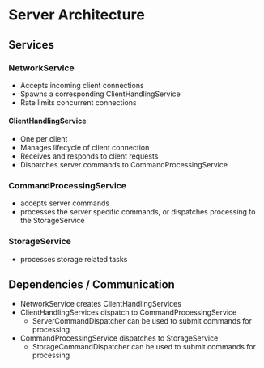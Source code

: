 # Server Architecture

## Services

### NetworkService

- Accepts incoming client connections
- Spawns a corresponding ClientHandlingService
- Rate limits concurrent connections

#### ClientHandlingService

- One per client
- Manages lifecycle of client connection
- Receives and responds to client requests
- Dispatches server commands to CommandProcessingService

### CommandProcessingService

- accepts server commands
- processes the server specific commands, or dispatches processing to the StorageService

### StorageService

- processes storage related tasks

## Dependencies / Communication

- NetworkService creates ClientHandlingServices
- ClientHandlingServices dispatch to CommandProcessingService
    - ServerCommandDispatcher can be used to submit commands for processing
- CommandProcessingService dispatches to StorageService
    - StorageCommandDispatcher can be used to submit commands for processing
